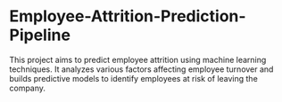 # Employee-Attrition-Prediction-Pipeline
This project aims to predict employee attrition using machine learning techniques. It analyzes various factors affecting employee turnover and builds predictive models to identify employees at risk of leaving the company.
